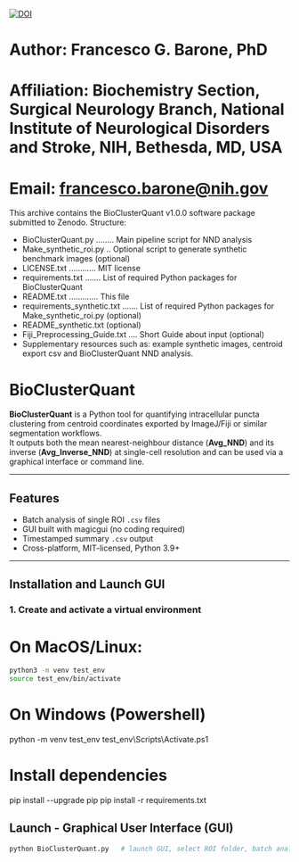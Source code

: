 [![DOI](https://zenodo.org/badge/977804016.svg)](https://doi.org/10.5281/zenodo.15339409)

# Author: Francesco G. Barone, PhD

# Affiliation: Biochemistry Section, Surgical Neurology Branch, National Institute of Neurological Disorders and Stroke, NIH, Bethesda, MD, USA

# Email: francesco.barone@nih.gov

This archive contains the BioClusterQuant v1.0.0 software package submitted to Zenodo.
Structure:
- BioClusterQuant.py ........ Main pipeline script for NND analysis
- Make_synthetic_roi.py .. Optional script to generate synthetic benchmark images (optional)
- LICENSE.txt ............ MIT license
- requirements.txt ....... List of required Python packages for BioClusterQuant
- README.txt ............. This file
- requirements_synthetic.txt ....... List of required Python packages for Make_synthetic_roi.py (optional)
- README_synthetic.txt (optional)
- Fiji_Preprocessing_Guide.txt .... Short Guide about input (optional)
- Supplementary resources such as: example synthetic images, centroid export csv and BioClusterQuant NND analysis.

# BioClusterQuant

**BioClusterQuant** is a Python tool for quantifying intracellular puncta clustering from centroid coordinates exported by ImageJ/Fiji or similar segmentation workflows.  
It outputs both the mean nearest-neighbour distance (**Avg_NND**) and its inverse (**Avg_Inverse_NND**) at single-cell resolution and can be used via a graphical interface or command line.

-----------------------------------------------------------------------------------------------

## Features

* Batch analysis of single ROI `.csv` files  
* GUI built with magicgui (no coding required)   
* Timestamped summary `.csv` output  
* Cross-platform, MIT-licensed, Python 3.9+

-----------------------------------------------------------------------------------------------

## Installation and Launch GUI

### 1. Create and activate a virtual environment

# On MacOS/Linux:

```bash
python3 -m venv test_env
source test_env/bin/activate
```

# On Windows (Powershell)

python -m venv test_env
test_env\Scripts\Activate.ps1

# Install dependencies

pip install --upgrade pip
pip install -r requirements.txt

## Launch - Graphical User Interface (GUI)

```bash
python BioClusterQuant.py   # launch GUI, select ROI folder, batch analysis, save summary
```
